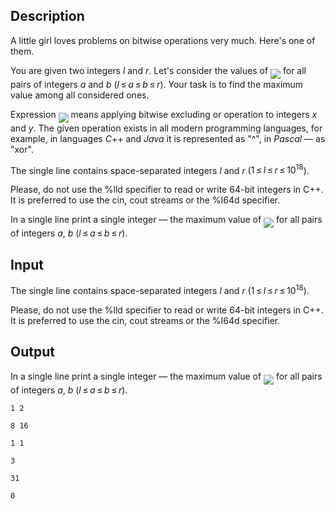 ## Description

<div><p>A little girl loves problems on bitwise operations very much. Here's one of them.</p><p>You are given two integers <span class="tex-span"><i>l</i></span> and <span class="tex-span"><i>r</i></span>. Let's consider the values of <img align="middle" class="tex-formula" src="file://DFXZbEHu.png" style="max-width: 100.0%;max-height: 100.0%;"> for all pairs of integers <span class="tex-span"><i>a</i></span> and <span class="tex-span"><i>b</i></span> <span class="tex-span">(<i>l</i> ≤ <i>a</i> ≤ <i>b</i> ≤ <i>r</i>)</span>. Your task is to find the maximum value among all considered ones.</p><p>Expression <img align="middle" class="tex-formula" src="file://pit7v79M.png" style="max-width: 100.0%;max-height: 100.0%;"> means applying bitwise excluding or operation to integers <span class="tex-span"><i>x</i></span> and <span class="tex-span"><i>y</i></span>. The given operation exists in all modern programming languages, for example, in languages <span class="tex-span"><i>C</i></span>++ and <span class="tex-span"><i>Java</i></span> it is represented as "<span class="tex-font-style-tt">^</span>", in <span class="tex-span"><i>Pascal</i></span> — as "<span class="tex-font-style-tt">xor</span>".</p></div><div class="input-specification"><p>The single line contains space-separated integers <span class="tex-span"><i>l</i></span> and <span class="tex-span"><i>r</i></span> (<span class="tex-span">1 ≤ <i>l</i> ≤ <i>r</i> ≤ 10<sup class="upper-index">18</sup></span>).</p><p>Please, do not use the <span class="tex-font-style-tt">%lld</span> specifier to read or write 64-bit integers in C++. It is preferred to use the <span class="tex-font-style-tt">cin</span>, <span class="tex-font-style-tt">cout</span> streams or the <span class="tex-font-style-tt">%I64d</span> specifier.</p></div><div class="output-specification"><p>In a single line print a single integer — the maximum value of <img align="middle" class="tex-formula" src="file://CL9ZcDKN.png" style="max-width: 100.0%;max-height: 100.0%;"> for all pairs of integers <span class="tex-span"><i>a</i></span>, <span class="tex-span"><i>b</i></span> <span class="tex-span">(<i>l</i> ≤ <i>a</i> ≤ <i>b</i> ≤ <i>r</i>)</span>.</p></div>

## Input

<p>The single line contains space-separated integers <span class="tex-span"><i>l</i></span> and <span class="tex-span"><i>r</i></span> (<span class="tex-span">1 ≤ <i>l</i> ≤ <i>r</i> ≤ 10<sup class="upper-index">18</sup></span>).</p><p>Please, do not use the <span class="tex-font-style-tt">%lld</span> specifier to read or write 64-bit integers in C++. It is preferred to use the <span class="tex-font-style-tt">cin</span>, <span class="tex-font-style-tt">cout</span> streams or the <span class="tex-font-style-tt">%I64d</span> specifier.</p>

## Output

<p>In a single line print a single integer — the maximum value of <img align="middle" class="tex-formula" src="file://CL9ZcDKN.png" style="max-width: 100.0%;max-height: 100.0%;"> for all pairs of integers <span class="tex-span"><i>a</i></span>, <span class="tex-span"><i>b</i></span> <span class="tex-span">(<i>l</i> ≤ <i>a</i> ≤ <i>b</i> ≤ <i>r</i>)</span>.</p>





```input1
1 2

```




```input2
8 16

```




```input3
1 1

```




```output1
3

```




```output2
31

```




```output3
0

```


